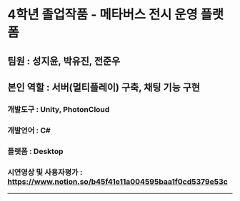 # 4학년 졸업작품 - 메타버스 전시 운영 플랫폼
## 팀원 : 성지윤, 박유진, 전준우
## 본인 역할 : 서버(멀티플레이) 구축, 채팅 기능 구현 

### 개발도구 : Unity, PhotonCloud
### 개발언어 : C#
### 플랫폼 : Desktop
### 시연영상 및 사용자평가 : https://www.notion.so/b45f41e11a004595baa1f0cd5379e53c
---
